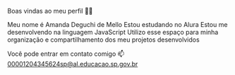 Boas vindas ao meu perfil 💙💙

Meu nome é Amanda Deguchi de Mello
Estou estudando no Alura
Estou me desenvolvendo na linguagem JavaScript
Utilizo esse espaço para minha organização e compartilhamento dos meu projetos desenvolvidos


Você pode entrar em contato comigo 📫
00001204345624sp@al.educacao.sp.gov.br
